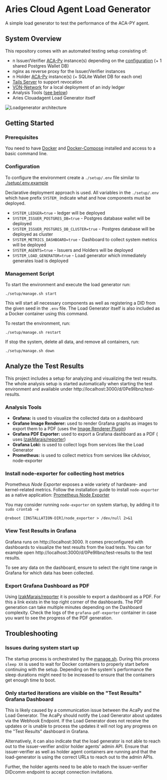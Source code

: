 # Aries Cloud Agent Load Generator

A simple load generator to test the performance of the ACA-PY agent.

## System Overview

This repository comes with an automated testing setup consisting of:

- n Issuer/Verifier [ACA-Py](https://github.com/hyperledger/aries-cloudagent-python) instance(s) depending on
  the [configuration](#configuration) (+ 1 shared Postgres Wallet DB)
- nginx as reverse proxy for the Issuer/Verifier instances
- n Holder [ACA-Py](https://github.com/hyperledger/aries-cloudagent-python) instance(s) (+ SQLite Wallet DB for each
  one)
- [Tails Server](https://github.com/bcgov/indy-tails-server/) to support revocation
- [VON-Network](https://github.com/bcgov/von-network) for a local deployment of an indy ledger
- Analysis Tools ([see below](#analysis-tools))
- Aries Clouadagent Load Generator itself

![Loadgenerator architecture](architecture.png)

## Getting Started

### Prerequisites

You need to have [Docker](https://docs.docker.com/get-docker/)
and [Docker-Compose](https://docs.docker.com/compose/install/) installed and access to a basic command line.

### Configuration

To configure the environment create a `./setup/.env` file similar to [./setup/.env.example](./setup/.env.example)

Declarative deployment approach is used. 
All variables in the `./setup/.env` which have prefix `SYSTEM_` indicate what and how components must be deployed.

- `SYSTEM_LEDGER=true` -  ledger will be deployed
- `SYSTEM_ISSUER_POSTGRES_DB=true` - Postgres database wallet will be deployed
- `SYSTEM_ISSUER_POSTGRES_DB_CLUSTER=true` - Postgres database will be deployed as cluster
- `SYSTEM_METRICS_DASHBOARD=true` - Dashboard to collect system metrics will be deployed
- `SYSTEM_AGENTS=true` - Issuers and Holders will be deployed
- `SYSTEM_LOAD_GENERATOR=true` - Load generator which immediately generates load is deployed

### Management Script

To start the environment and execute the load generator run:

```
./setup/manage.sh start
```

This will start all necessary components as well as registering a DID from the given seed in the `.env` file. The Load Generator itself is also included as a Docker container using this command.

To restart the environment, run:

```
./setup/manage.sh restart
```

If stop the system, delete all data, and remove all containers, run:

```
./setup/manage.sh down
```

## Analyze the Test Results

This project includes a setup for analyzing and visualizing the test results. The whole analysis setup is started
automatically when starting the test environment and available under http://localhost:3000/d/0Pe9llbnz/test-results.

### Analysis Tools

- **Grafana:** is used to visualize the collected data on a dashboard
- **Grafane Image Renderer:** used to render Grafana graphs as images to export them to a PDF (uses
  the [Image Renderer Plugin](https://grafana.com/grafana/plugins/grafana-image-renderer/))
- **Grafana PDF Exporter:** used to export a Grafana dashboard as a PDF (
  uses [IzakMarais/reporter](https://github.com/IzakMarais/reporter))
- **Grafana Loki:** is used to collect logs from services like the Load Generator
- **Prometheus:** is used to collect metrics from services like cAdvisor, node-exporter

### Install node-exporter for collecting host metrics
Prometheus *Node Exporter* exposes a wide variety of hardware- and kernel-related metrics.
Follow the installation guide to install `node-exporter` as a native application: [Prometheus Node Exporter](https://prometheus.io/docs/guides/node-exporter/)

You may consider running `node-exporter` on system startup, by adding it to `sudo crontab -e`
```
@reboot [INSTALLATION-DIR]/node_exporter > /dev/null 2>&1
```

### View Test Results in Grafana

Grafana runs on http://localhost:3000. It comes preconfigured with dashboards to visualize the test results from the
load tests. You can for example open http://localhost:3000/d/0Pe9llbnz/test-results to the test results.

To see any data on the dashboard, ensure to select the right time range in Grafana for which data has been collected.

### Export Grafana Dashboard as PDF

Using [IzakMarais/reporter](https://github.com/IzakMarais/reporter) it is possible to export a dashboard as a PDF. For
this a link exists in the top right corner of the dashboards. The PDF generation can take multiple minutes depending on
the Dashboard complexity. Check the logs of the `grafana-pdf-exporter` container in case you want to see the progress of
the PDF generation.

## Troubleshooting

### Issues during system start up

The startup process is orchestrated by the [manage.sh](./setup/manage.sh). During this process `sleep XX`
is used to wait for Docker containers to properly start before continuing with the setup. Depending on the system's
performance the sleep durations might need to be increased to ensure that the containers get enough time to boot.

### Only started iterations are visible on the "Test Results" Grafana Dashboard

This is likely caused by a communication issue between the AcaPy and the Load Generator. The AcaPy should notify the
Load Generator about updates via the Webhook Endpoint. If the Load Generator does not receive the updates or is unable
to process the updates it will not log any progress on the "Test Results" dashboard in Grafana.

Alternatively, it can also indicate that the load generator is not able to reach out to the issuer-verifier and/or holder agents' admin API.
Ensure that issuer-verifier as well as holder agent containers are running and that the load-generator is using the correct URLs to reach out to the admin APIs.

Further, the holder agents need to be able to reach the issuer-verifier DIDcomm endpoint to accept connection invitations.
